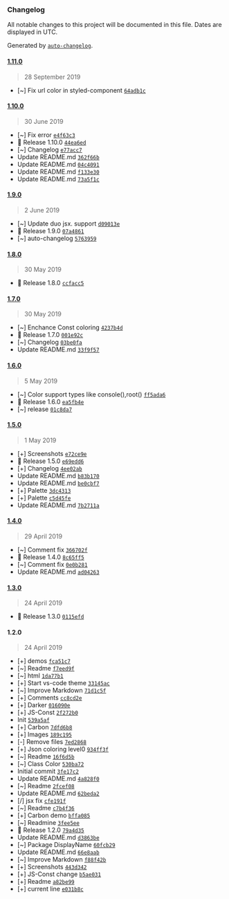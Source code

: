 ### Changelog

All notable changes to this project will be documented in this file. Dates are displayed in UTC.

Generated by [`auto-changelog`](https://github.com/CookPete/auto-changelog).

#### [1.11.0](https://github.com/denvash/summer-time-theme-vscode/compare/1.11.0...1.11.0)

> 28 September 2019

- [~] Fix url color in styled-component [`64adb1c`](https://github.com/denvash/summer-time-theme-vscode/commit/64adb1cdbb997e4f8178c880d63d44c8215d9a58)

#### [1.10.0](https://github.com/denvash/summer-time-theme-vscode/compare/1.9.0...1.10.0)

> 30 June 2019

- [~] Fix error [`e4f63c3`](https://github.com/denvash/summer-time-theme-vscode/commit/e4f63c38a8a9968b1d29c3c7a96603ba8649ad92)
- 🍧 Release 1.10.0 [`44ea6ed`](https://github.com/denvash/summer-time-theme-vscode/commit/44ea6ed3795ec50fcf1a9f867b373d94a8102fef)
- [~] Changelog [`e77acc7`](https://github.com/denvash/summer-time-theme-vscode/commit/e77acc773db04584c8889e4ebccd82e8cc7c7bf7)
- Update README.md [`362f66b`](https://github.com/denvash/summer-time-theme-vscode/commit/362f66b70f1f6f5a06cf1958a162dd2fb82d3f9d)
- Update README.md [`04c4091`](https://github.com/denvash/summer-time-theme-vscode/commit/04c40916d1bf44c9cee6752eabf734197ee0b774)
- Update README.md [`f133e30`](https://github.com/denvash/summer-time-theme-vscode/commit/f133e3016e942b525954d226387b450a4d390ca2)
- Update README.md [`73a5f1c`](https://github.com/denvash/summer-time-theme-vscode/commit/73a5f1cfddefaf20b00a0cf09acd903dd3fdbc9f)

#### [1.9.0](https://github.com/denvash/summer-time-theme-vscode/compare/1.8.0...1.9.0)

> 2 June 2019

- [~] Update duo jsx. support [`d09013e`](https://github.com/denvash/summer-time-theme-vscode/commit/d09013e76ebdf7a46cb0287d75bb6faf30a816ce)
- 🍧 Release 1.9.0 [`07a4861`](https://github.com/denvash/summer-time-theme-vscode/commit/07a4861f4e14645584fe5ec2281313ccc917fc49)
- [~] auto-changelog [`5763959`](https://github.com/denvash/summer-time-theme-vscode/commit/5763959884e648d9b8c5d5246f1ffd5ce2a22a60)

#### [1.8.0](https://github.com/denvash/summer-time-theme-vscode/compare/1.7.0...1.8.0)

> 30 May 2019

- 🍧 Release 1.8.0 [`ccfacc5`](https://github.com/denvash/summer-time-theme-vscode/commit/ccfacc5aac2d917bde83b1558b26b060de5b637d)

#### [1.7.0](https://github.com/denvash/summer-time-theme-vscode/compare/1.6.0...1.7.0)

> 30 May 2019

- [~] Enchance Const coloring [`4237b4d`](https://github.com/denvash/summer-time-theme-vscode/commit/4237b4da6631a78f9683074107bb57193338dc7b)
- 🍧 Release 1.7.0 [`001e92c`](https://github.com/denvash/summer-time-theme-vscode/commit/001e92c3c6a13134480880f240b5d0887fc06b25)
- [~] Changelog [`03be0fa`](https://github.com/denvash/summer-time-theme-vscode/commit/03be0fa01c7be5090278b3ef66bdbbb9e7a7bca7)
- Update README.md [`33f9f57`](https://github.com/denvash/summer-time-theme-vscode/commit/33f9f57379e8f56cc6b64a5f3debaeaafb27336d)

#### [1.6.0](https://github.com/denvash/summer-time-theme-vscode/compare/1.5.0...1.6.0)

> 5 May 2019

- [~] Color support types like console(),root() [`ff5ada6`](https://github.com/denvash/summer-time-theme-vscode/commit/ff5ada6d1cce05968647cd71f4811f1838b479fd)
- 🍧 Release 1.6.0 [`ea5fb4e`](https://github.com/denvash/summer-time-theme-vscode/commit/ea5fb4e6a429f0b1796e76b1c17d26179776aed7)
- [~] release [`01c8da7`](https://github.com/denvash/summer-time-theme-vscode/commit/01c8da7708c397d34694bdf86877538ac81fa7ab)

#### [1.5.0](https://github.com/denvash/summer-time-theme-vscode/compare/1.4.0...1.5.0)

> 1 May 2019

- [+] Screenshots [`e72ce9e`](https://github.com/denvash/summer-time-theme-vscode/commit/e72ce9ea76da908904a649e355716e4f5d577f39)
- 🍧 Release 1.5.0 [`e69edd6`](https://github.com/denvash/summer-time-theme-vscode/commit/e69edd6168f67de6b465a88720d0d660856ffd05)
- [+] Changelog [`4ee02ab`](https://github.com/denvash/summer-time-theme-vscode/commit/4ee02ab40e1b5d02d81dd13cac17318b352bf677)
- Update README.md [`b83b170`](https://github.com/denvash/summer-time-theme-vscode/commit/b83b170d550fe1f1c17e74006741f65ee63ec25a)
- Update README.md [`be0cbf7`](https://github.com/denvash/summer-time-theme-vscode/commit/be0cbf767d6fdc64eb38f81e078d0e66fcb3eea2)
- [+] Palette [`3dc4313`](https://github.com/denvash/summer-time-theme-vscode/commit/3dc4313349cea7739e8c461bfab1522f19b5fc96)
- [+] Palette [`c5d45fe`](https://github.com/denvash/summer-time-theme-vscode/commit/c5d45feb089ceab143a70bbe740e73e20cdd99e3)
- Update README.md [`7b2711a`](https://github.com/denvash/summer-time-theme-vscode/commit/7b2711a4bfae379328471d9aceb7bd42fcb326d9)

#### [1.4.0](https://github.com/denvash/summer-time-theme-vscode/compare/1.3.0...1.4.0)

> 29 April 2019

- [~] Comment fix [`366702f`](https://github.com/denvash/summer-time-theme-vscode/commit/366702f77985a64b90e8e28b6eeb546e0b73061b)
- 🍧 Release 1.4.0 [`8c65ff5`](https://github.com/denvash/summer-time-theme-vscode/commit/8c65ff5ce75392654308858c86de69a83a48a723)
- [~] Comment fix [`0e0b281`](https://github.com/denvash/summer-time-theme-vscode/commit/0e0b281e3c7fe21ce01498f76726d107460339d6)
- Update README.md [`ad04263`](https://github.com/denvash/summer-time-theme-vscode/commit/ad042639a82765583687e1924d9c644947b0634c)

#### [1.3.0](https://github.com/denvash/summer-time-theme-vscode/compare/1.2.0...1.3.0)

> 24 April 2019

- 🍧 Release 1.3.0 [`0115efd`](https://github.com/denvash/summer-time-theme-vscode/commit/0115efd35c81138caa11a40a58aa3898dc081b3e)

#### 1.2.0

> 24 April 2019

- [+] demos [`fca51c7`](https://github.com/denvash/summer-time-theme-vscode/commit/fca51c7db724704100df9cc36bb89807f4e7b9b7)
- [~] Readme [`f7eed9f`](https://github.com/denvash/summer-time-theme-vscode/commit/f7eed9fc9b8552a0c457700f74be764e580ce955)
- [~] html [`1da77b1`](https://github.com/denvash/summer-time-theme-vscode/commit/1da77b1ffe569802fba93a820834f38e9a1ed4cb)
- [+] Start vs-code theme [`33145ac`](https://github.com/denvash/summer-time-theme-vscode/commit/33145ac7c27999446a6719d4fa0e8e699745509c)
- [~] Improve Markdown [`71d1c5f`](https://github.com/denvash/summer-time-theme-vscode/commit/71d1c5fd6f8c33ad478195ac5f68546b605dfa58)
- [+] Comments [`cc8cd2e`](https://github.com/denvash/summer-time-theme-vscode/commit/cc8cd2e5ed2848af8880a27008af78247fa3da49)
- [+] Darker [`016090e`](https://github.com/denvash/summer-time-theme-vscode/commit/016090e0250535f6f96c461fde044b1ef2abf82b)
- [+] JS-Const [`2f272b0`](https://github.com/denvash/summer-time-theme-vscode/commit/2f272b05c6cd38d0feb08d27d92fed38af3904ed)
- Init [`539a5af`](https://github.com/denvash/summer-time-theme-vscode/commit/539a5afbdd92b7ea818e5efd042d6a8924915117)
- [+] Carbon [`7dfd6b8`](https://github.com/denvash/summer-time-theme-vscode/commit/7dfd6b8e437c8f3beb93a8e0a090814279397cb6)
- [+] Images [`189c195`](https://github.com/denvash/summer-time-theme-vscode/commit/189c1951ca40d852e8325683bb0ca3fd1d60894c)
- [-] Remove files [`7ed2868`](https://github.com/denvash/summer-time-theme-vscode/commit/7ed28689cd43e630328abe8913bcf619497caa3a)
- [+] Json coloring level0 [`934ff3f`](https://github.com/denvash/summer-time-theme-vscode/commit/934ff3fcc80ce36b1dd1305c0ecc0931257aaf7a)
- [~] Readme [`16f6d5b`](https://github.com/denvash/summer-time-theme-vscode/commit/16f6d5b87e26b2fbcd43bc8117f479a0a8fe1390)
- [~] Class Color [`530ba72`](https://github.com/denvash/summer-time-theme-vscode/commit/530ba7210a4edb3f0e2b95f6c57c10bf8dc431cd)
- Initial commit [`3fe17c2`](https://github.com/denvash/summer-time-theme-vscode/commit/3fe17c2aef9d47fea03b282985c6bc67d58ad2a9)
- Update README.md [`4a828f0`](https://github.com/denvash/summer-time-theme-vscode/commit/4a828f0a208f8811b08f6224ca446ce04d8d7253)
- [~] Readme [`2fcef08`](https://github.com/denvash/summer-time-theme-vscode/commit/2fcef08db183d59dfa1789f2578731225f7cb957)
- Update README.md [`62beda2`](https://github.com/denvash/summer-time-theme-vscode/commit/62beda25ced03b964d058ec992f4442929eb264b)
- [/] jsx fix [`cfe191f`](https://github.com/denvash/summer-time-theme-vscode/commit/cfe191f1ebc9a4236941cfe3004053afb2711e1b)
- [~] Readme [`c7b4f36`](https://github.com/denvash/summer-time-theme-vscode/commit/c7b4f367aa00c4496371a5fc22bc6f12d60c59b0)
- [+] Carbon demo [`bffa085`](https://github.com/denvash/summer-time-theme-vscode/commit/bffa08525973eaefada614f3cefb4b099fbb5843)
- [~] Readmine [`3fee5ee`](https://github.com/denvash/summer-time-theme-vscode/commit/3fee5ee4decf71ed3c58bb8ae77749b4f493c3d8)
- 🍧 Release 1.2.0 [`79a4d35`](https://github.com/denvash/summer-time-theme-vscode/commit/79a4d352c86124166bc900422250062e5cc12b54)
- Update README.md [`d3863be`](https://github.com/denvash/summer-time-theme-vscode/commit/d3863be4b961cb420384d9293f1b01a367065173)
- [~] Package DisplayName [`60fcb29`](https://github.com/denvash/summer-time-theme-vscode/commit/60fcb29eaeebbc75c1bd01ae1e79954cf648ae12)
- Update README.md [`66e8aab`](https://github.com/denvash/summer-time-theme-vscode/commit/66e8aab8e93bb09b4fe162344b4110e92a2c132e)
- [~] Improve Markdown [`f88f42b`](https://github.com/denvash/summer-time-theme-vscode/commit/f88f42b7e564e389cfc2f10d7d3a0dcbbeea7790)
- [+] Screenshots [`443d342`](https://github.com/denvash/summer-time-theme-vscode/commit/443d3422de37f749a151f37bd8561280cfc1c4a6)
- [+] JS-Const change [`b5ae031`](https://github.com/denvash/summer-time-theme-vscode/commit/b5ae03100e519e46c7078c7bbc8a4c60b8f1e594)
- [+] Readme [`a82be99`](https://github.com/denvash/summer-time-theme-vscode/commit/a82be996ae6b1836f87a0dc8807bec6e989893ea)
- [+] current line [`e031b8c`](https://github.com/denvash/summer-time-theme-vscode/commit/e031b8c5ee40d315707dbb722838704ffd3b7f42)
